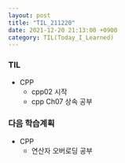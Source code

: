 ```yaml
---
layout: post
title: "TIL_211220"
date: 2021-12-20 21:13:00 +0900
category: TIL(Today_I_Learned)
---
```


### TIL
- CPP
	- cpp02 시작
	- cpp Ch07 상속 공부

### 다음 학습계획
- CPP
	- 연산자 오버로딩 공부